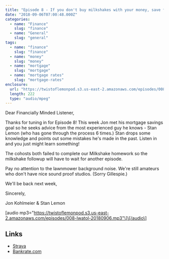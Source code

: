 ```yaml
---
title: "Episode 8 - If you don't buy milkshakes with your money, save for a house!"
date: "2018-09-06T07:00:48.000Z"
categories:
  - name: "Finance"
    slug: "finance"
  - name: "General"
    slug: "general"
tags:
  - name: "finance"
    slug: "finance"
  - name: "money"
    slug: "money"
  - name: "mortgage"
    slug: "mortgage"
  - name: "mortgage rates"
    slug: "mortgage-rates"
enclosure:
  url: "https://twistoflemonpod.s3.us-east-2.amazonaws.com/episodes/008-lwatol-20180906.mp3"
  length: 222
  type: "audio/mpeg"
---
```


Dear Financially Minded Listener,

Thanks for tuning in for Episode 8! This week Jon met his mortgage savings goal so he seeks advice from the most experienced guy he knows - Stan Lemon (who has gone through the process 6 times.) Stan drops some knowledge and points out some mistakes he's made in the past. Listen in and you just might learn something!

The cohosts both failed to complete our Milkshake homework so the milkshake followup will have to wait for another episode.

Pay no attention to the lawnmower background noise. We're still amateurs who don't have nice sound proof studios. (Sorry Gillespie.)

We'll be back next week,

Sincerely,

Jon Kohlmeier & Stan Lemon

\[audio mp3="https://twistoflemonpod.s3.us-east-2.amazonaws.com/episodes/008-lwatol-20180906.mp3"\]\[/audio\]

## Links

- [Strava](https://www.strava.com)
- [Bankrate.com](https://www.bankrate.com)
